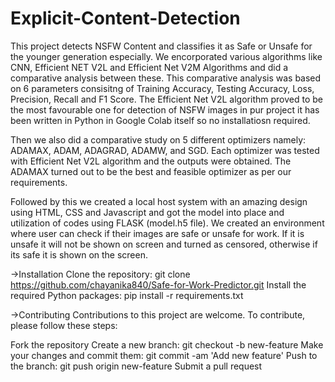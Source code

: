 # Explicit-Content-Detection

This project detects NSFW Content and classifies it as Safe or Unsafe for the younger generation especially. We encorporated various algorithms like CNN, Efficient NET V2L and Efficient Net V2M Algorithms and did a comparative analysis between these. This comparative analysis was based on 6 parameters consisitng of Training Accuracy, Testing Accuracy, Loss, Precision, Recall and F1 Score.
The Efficient Net V2L algorithm proved to be the most favourable one for detection of NSFW images in pur project it has been written in Python in Google Colab itself so no installatiosn required.

Then we also did a comparative study on 5 different optimizers namely: ADAMAX, ADAM, ADAGRAD, ADAMW, and SGD. Each optimizer was tested with Efficient Net V2L algorithm and the outputs were obtained. The ADAMAX turned out to be the best and feasible optimizer as per our requirements.

Followed by this we created a local host system with an amazing design using HTML, CSS and Javascript and got the model into place and utilization of codes using FLASK (model.h5 file). We created an environment where user can check if their images are safe or unsafe for work. If it is unsafe it will not be shown on screen and turned as censored, otherwise if its safe it is shown on the screen.

->Installation
Clone the repository: git clone https://github.com/chayanika840/Safe-for-Work-Predictor.git
Install the required Python packages: pip install -r requirements.txt

->Contributing
Contributions to this project are welcome. To contribute, please follow these steps:

Fork the repository
Create a new branch: git checkout -b new-feature
Make your changes and commit them: git commit -am 'Add new feature'
Push to the branch: git push origin new-feature
Submit a pull request
